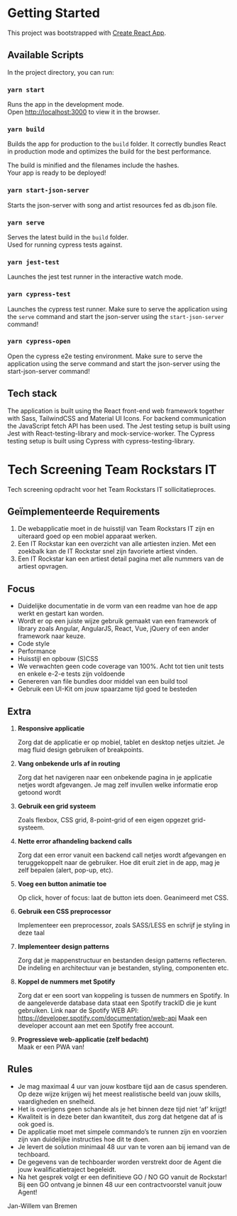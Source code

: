 # Getting Started

This project was bootstrapped with [Create React App](https://github.com/facebook/create-react-app).

## Available Scripts

In the project directory, you can run:

### `yarn start`

Runs the app in the development mode.\
Open [http://localhost:3000](http://localhost:3000) to view it in the browser.

### `yarn build`

Builds the app for production to the `build` folder.
It correctly bundles React in production mode and optimizes the build for the best performance.

The build is minified and the filenames include the hashes.\
Your app is ready to be deployed!

### `yarn start-json-server`

Starts the json-server with song and artist resources fed as db.json file.

### `yarn serve`

Serves the latest build in the `build` folder.\
Used for running cypress tests against.

### `yarn jest-test`

Launches the jest test runner in the interactive watch mode.

### `yarn cypress-test`

Launches the cypress test runner. 
Make sure to serve the application using the `serve` command and start the json-server using the `start-json-server` command!

### `yarn cypress-open`

Open the cypress e2e testing environment. 
Make sure to serve the application using the serve command and start the json-server using the start-json-server command!

## Tech stack

The application is built using the React front-end web framework together with Sass, TailwindCSS and Material UI Icons.
For backend communication the JavaScript fetch API has been used.
The Jest testing setup is built using Jest with React-testing-library and mock-service-worker.
The Cypress testing setup is built using Cypress with cypress-testing-library.

# Tech Screening Team Rockstars IT

Tech screening opdracht voor het Team Rockstars IT sollicitatieproces.

## Geïmplementeerde Requirements

1. De webapplicatie moet in de huisstijl van Team Rockstars IT zijn en uiteraard goed op een mobiel apparaat werken.
2. Een IT Rockstar kan een overzicht van alle artiesten inzien. Met een zoekbalk kan de IT Rockstar snel zijn favoriete artiest vinden.
3. Een IT Rockstar kan een artiest detail pagina met alle nummers van de artiest opvragen.

## Focus

* Duidelijke documentatie in de vorm van een readme van hoe de app werkt en gestart kan worden.
* Wordt er op een juiste wijze gebruik gemaakt van een framework of library zoals Angular, AngularJS, React, Vue, jQuery of een ander framework naar keuze.
* Code style
* Performance
* Huisstijl en opbouw (S)CSS
* We verwachten geen code coverage van 100%. Acht tot tien unit tests en enkele e-2-e tests zijn voldoende
* Genereren van file bundles door middel van een build tool
* Gebruik een UI-Kit om jouw spaarzame tijd goed te besteden

## Extra

1. **Responsive applicatie**

   Zorg dat de applicatie er op mobiel, tablet en desktop netjes uitziet. Je mag fluid design gebruiken of breakpoints.

2. **Vang onbekende urls af in routing**

   Zorg dat het navigeren naar een onbekende pagina in je applicatie netjes wordt afgevangen. Je mag zelf invullen welke informatie erop getoond wordt

3. **Gebruik een grid systeem**

   Zoals flexbox, CSS grid, 8-point-grid of een eigen opgezet grid-systeem.

4. **Nette error afhandeling backend calls**

   Zorg dat een error vanuit een backend call netjes wordt afgevangen en teruggekoppelt naar de gebruiker. Hoe dit eruit ziet in de app, mag je zelf bepalen (alert, pop-up, etc).

5. **Voeg een button animatie toe**

   Op click, hover of focus: laat de button iets doen. Geanimeerd met CSS.

6. **Gebruik een CSS preprocessor**

   Implementeer een preprocessor, zoals SASS/LESS en schrijf je styling in deze taal

7. **Implementeer design patterns**

   Zorg dat je mappenstructuur en bestanden design patterns reflecteren. De indeling en architectuur van je bestanden, styling, componenten etc.

8. **Koppel de nummers met Spotify**

   Zorg dat er een soort van koppeling is tussen de nummers en Spotify. In de aangeleverde database data staat een Spotify trackID die je kunt gebruiken. 
   Link naar de Spotify WEB API: https://developer.spotify.com/documentation/web-api Maak een developer account aan met een Spotify free account.

9. **Progressieve web-applicatie (zelf bedacht)**\
   Maak er een PWA van!


## Rules

* Je mag maximaal 4 uur van jouw kostbare tijd aan de casus spenderen. Op deze wijze krijgen wij het meest realistische beeld van jouw skills, vaardigheden en snelheid.
* Het is overigens geen schande als je het binnen deze tijd niet ‘af’ krijgt!
* Kwaliteit is in deze beter dan kwantiteit, dus zorg dat hetgene dat af is ook goed is.
* De applicatie moet met simpele commando’s te runnen zijn en voorzien zijn van duidelijke instructies hoe dit te doen.
* Je levert de solution minimaal 48 uur van te voren aan bij iemand van de techboard.
* De gegevens van de techboarder worden verstrekt door de Agent die jouw kwalificatietraject begeleidt.
* Na het gesprek volgt er een definitieve GO / NO GO vanuit de Rockstar! Bij een GO ontvang je binnen 48 uur een contractvoorstel vanuit jouw Agent!

Jan-Willem van Bremen
